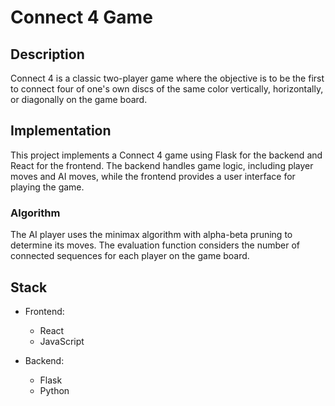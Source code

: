 # Connect 4 Game

## Description
Connect 4 is a classic two-player game where the objective is to be the first to connect four of one's own discs of the same color vertically, horizontally, or diagonally on the game board.

## Implementation
This project implements a Connect 4 game using Flask for the backend and React for the frontend. The backend handles game logic, including player moves and AI moves, while the frontend provides a user interface for playing the game.

### Algorithm
The AI player uses the minimax algorithm with alpha-beta pruning to determine its moves. The evaluation function considers the number of connected sequences for each player on the game board.

## Stack
- Frontend:
  - React
  - JavaScript

- Backend:
  - Flask
  - Python
